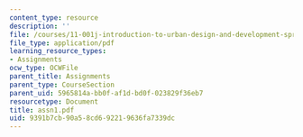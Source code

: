 ```yaml
---
content_type: resource
description: ''
file: /courses/11-001j-introduction-to-urban-design-and-development-spring-2006/9391b7cb90a58cd692219636fa7339dc_assn1.pdf
file_type: application/pdf
learning_resource_types:
- Assignments
ocw_type: OCWFile
parent_title: Assignments
parent_type: CourseSection
parent_uid: 5965814a-bb0f-af1d-bd0f-023829f36eb7
resourcetype: Document
title: assn1.pdf
uid: 9391b7cb-90a5-8cd6-9221-9636fa7339dc
---
```


